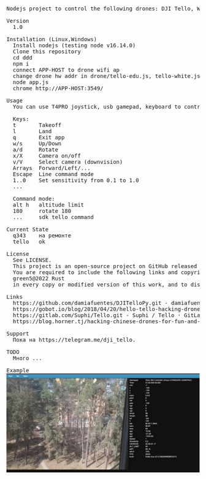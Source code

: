 <pre>
Nodejs project to control the following drones: DJI Tello, WLtoys q343.

Version
  1.0

Installation (Linux,Windows)
  Install nodejs (testing node v16.14.0)
  Clone this repository 
  cd ddd 
  npm i 
  connect APP-HOST to drone wifi ap
  change drone hw addr in drone/tello-edu.js, tello-white.js, q343-blue.js, q343-green.js (ping 192.168.10.1;arp -a) or remote it
  node app.js 
  chrome http://APP-HOST:3549/

Usage
  You can use T4PRO joystick, usb gamepad, keyboard to control drone.

  Keys:
  t       Takeoff
  l       Land 
  q       Exit app
  w/s     Up/Down
  a/d     Rotate
  x/X     Camera on/off
  v/V     Select camera (downvision)
  Arrays  Forward/Left/...
  Escape  Line command mode
  1..0    Set sensitivity from 0.1 to 1.0
  ...

  Command mode:
  alt h   altitude limit
  180     rotate 180
  ...     sdk tello command 

Current State
  q343    на ремонте
  tello   ok

License
  See LICENSE.
  This project is an open-source project on GitHub released under the terms of an MIT License.
  You are required to include the following links and copyright notice:
  green5@2022 Rust
  in every copy or modified version of this work, and to display that notice on every web page or computer that it runs on.

Links
  https://github.com/damiafuentes/DJITelloPy.git - damiafuentes/DJITelloPy: DJI Tello drone python interface using the official Tello SDK. Feel free to contribute!
  https://gobot.io/blog/2018/04/20/hello-tello-hacking-drones-with-go
  https://gitlab.com/Suphi/Tello.git - Suphi / Tello · GitLab - GTK project
  https://blog.horner.tj/hacking-chinese-drones-for-fun-and-no-profit/ - Взлом китайских дронов ради развлечения и (без) прибыли
  
Support
  Пока на https://telegram.me/dji_tello.

TODO
  Много ...

Example
<img src="Screenshot-1.jpg">

</pre>
